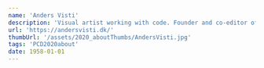 ```yaml
---
name: 'Anders Visti'
description: 'Visual artist working with code. Founder and co-editor of the publishing house * [asterisk] from 2002-12. Founder and editor of the printed web publication ‡ DobbeltDagger and initiator of !=null, a public forum for artists, researchers, developers and hackers using contemporary technology for creative expression and aesthetic inquiry'
url: 'https://andersvisti.dk/'
thumbUrl: '/assets/2020_aboutThumbs/AndersVisti.jpg'
tags: 'PCD2020about'
date: 1958-01-01
---
```

